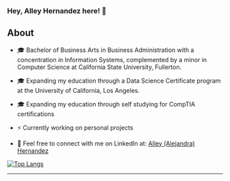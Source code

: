 ### Hey, Alley Hernandez here! :wave:

## About

- 🎓 Bachelor of Business Arts in Business Administration with a concentration in Information Systems, complemented by a minor in Computer Science at California State University, Fullerton.

- 🎓 Expanding my education through a Data Science Certificate program at the University of California, Los Angeles.

- 🎓 Expanding my education through self studying for CompTIA certifications

- ⚡️ Currently working on personal projects

- 💭 Feel free to connect with me on LinkedIn at: [Alley (Alejandra) Hernandez](https://www.linkedin.com/in/alleyhernandez/)

[![Top Langs](https://github-readme-stats.vercel.app/api/top-langs/?username=alleyhernandez&layout=donut&hide=javascript,html)](https://github.com/alleyhernandez/github-readme-stats)


---


<!--
**alleyhernandez/alleyhernandez** is a ✨ _special_ ✨ repository because its `README.md` (this file) appears on your GitHub profile.



-->
